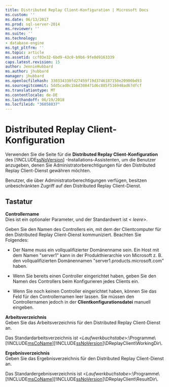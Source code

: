```yaml
---
title: Distributed Replay Client-Konfiguration | Microsoft Docs
ms.custom: ''
ms.date: 06/13/2017
ms.prod: sql-server-2014
ms.reviewer: ''
ms.suite: ''
ms.technology:
- database-engine
ms.tgt_pltfrm: ''
ms.topic: article
ms.assetid: ccf03e32-6bd9-43c0-b9b6-9fe0d9163339
caps.latest.revision: 15
author: JennieHubbard
ms.author: jhubbard
manager: jhubbard
ms.openlocfilehash: 330334330fd27459f19d3746187150e20900bd93
ms.sourcegitcommit: 5dd5cad0c1bbd308471d6c885f516948ad67dfcf
ms.translationtype: MT
ms.contentlocale: de-DE
ms.lasthandoff: 06/19/2018
ms.locfileid: "36058837"
---
```

# <a name="distributed-replay-client-configuration"></a>Distributed Replay Client-Konfiguration
  Verwenden Sie die Seite für die **Distributed Replay Client-Konfiguration** des [!INCLUDE[ssNoVersion](../../includes/ssnoversion-md.md)] -Installations-Assistenten, um die Benutzer anzugeben, denen Sie Administratorberechtigungen für den Distributed Replay Client-Dienst gewähren möchten.  
  
 Benutzer, die über Administratorberechtigungen verfügen, besitzen unbeschränkten Zugriff auf den Distributed Replay Client-Dienst.  
  
## <a name="options"></a>Tastatur  
 **Controllername**  
 Dies ist ein optionaler Parameter, und der Standardwert ist \< *leere*>.  
  
 Geben Sie den Namen des Controllers ein, mit dem der Clientcomputer für den Distributed Replay Client-Dienst kommuniziert. Beachten Sie Folgendes:  
  
-   Der Name muss ein vollqualifizierter Domänenname sein. Ein Host mit dem Namen "server1" kann in der Produkthierarchie von Microsoft z. B. den vollqualifizierten Domänennamen "server1.products.microsoft.com" haben.  
  
-   Wenn Sie bereits einen Controller eingerichtet haben, geben Sie den Namen des Controllers beim Konfigurieren jedes Clients ein.  
  
-   Wenn Sie noch keinen Controller eingerichtet haben, können Sie das Feld für den Controllernamen leer lassen. Sie müssen den Controllernamen jedoch in der **Clientkonfigurationsdatei** manuell eingeben.  
  
 **Arbeitsverzeichnis**  
 Geben Sie das Arbeitsverzeichnis für den Distributed Replay Client-Dienst an.  
  
 Das Standardarbeitsverzeichnis ist \<*Laufwerkbuchstabe*>:\Programme\\[!INCLUDE[msCoName](../../includes/msconame-md.md)][!INCLUDE[ssNoVersion](../../includes/ssnoversion-md.md)]\DReplayClient\WorkingDir\\.  
  
 **Ergebnisverzeichnis**  
 Geben Sie das Ergebnisverzeichnis für den Distributed Replay Client-Dienst an.  
  
 Das Standardergebnisverzeichnis ist \<*Laufwerkbuchstabe*>:\Programme\\[!INCLUDE[msCoName](../../includes/msconame-md.md)][!INCLUDE[ssNoVersion](../../includes/ssnoversion-md.md)]\DReplayClient\ResultDir\\.  
  
  